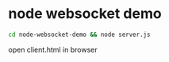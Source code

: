 # node websocket demo

```bash
cd node-websocket-demo && node server.js
```

open client.html in browser